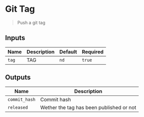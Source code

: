 
# Git Tag
> Push a git tag

## Inputs 

| Name | Description | Default | Required | 
| ---- | ----------- | ------- | -------- |
| `tag` | TAG | `nd` | `true` |


## Outputs 

| Name | Description |
| ---- | ----------- |
| `commit_hash` | Commit hash |
| `released` | Wether the tag has been published or not |

        